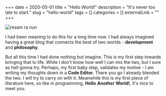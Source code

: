 +++
date = 2020-05-01
title = "Hello World!"
description = "It's never too late to start."
slug = "hello-world"
tags = []
categories = []
externalLink = ""
+++

![resam ra nun](/images/hello-world.jpg)

I had been meaning to do this for a long time now. I had always imagined having a great blog that connects the best of two worlds - **development** and **philosophy**.

But all this time I had done nothing but imagine. This is my first step towards bringing that to life. While I don't know how well I can mix the two, but I sure as hell gonna try. Perhaps, my first baby step, validates my motive - I am writing my thoughts down in a **Code Editor**. There you go I already blended the two. I will try to carry on with it. Meanwhile this is my first piece of literature here, so like in programming, **Hello** **_Another_** **World!**, it's nice to meet you.
